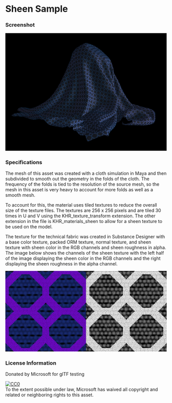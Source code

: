 # Sheen Sample

### Screenshot

![screenshot](screenshot/sheen_technicalFabric_side.jpg)

### Specifications
The mesh of this asset was created with a cloth simulation in Maya and then subdivided to smooth out the geometry in the folds of the cloth. The frequency of the folds is tied to the resolution of the source mesh, so the mesh in this asset is very heavy to account for more folds as well as a smooth mesh.

To account for this, the material uses tiled textures to reduce the overall size of the texture files. The textures are 256 x 256 pixels and are tiled 30 times in U and V using the KHR_texture_transform extension. The other extension in the file is KHR_materials_sheen to allow for a sheen texture to be used on the model. 

The texture for the technical fabric was created in Substance Designer with a base color texture, packed ORM texture, normal texture, and sheen texture with sheen color in the RGB channels and sheen roughness in alpha. The image below shows the channels of the sheen texture with the left half of the image displaying the sheen color in the RGB channels and the right displaying the sheen roughness in the alpha channel.

 ![screenshot](screenshot/sheenTextureSample.jpg)

### License Information

Donated by Microsoft for glTF testing

[![CC0](http://i.creativecommons.org/p/zero/1.0/88x31.png)](http://creativecommons.org/publicdomain/zero/1.0/)  
To the extent possible under law, Microsoft has waived all copyright and related or neighboring rights to this asset.
